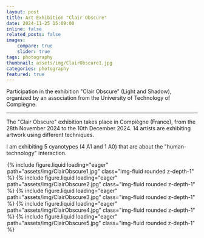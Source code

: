 ```yaml
---
layout: post
title: Art Exhibition "Clair Obscure"
date: 2024-11-25 15:09:00
inline: false
related_posts: false
images:
    compare: true
    slider: true
tags: photography
thumbnail: assets/img/ClairObscure1.jpg
categories: photography
featured: true
---
```


Participation in the exhibition "Clair Obscure" (Light and Shadow), organized by an association from the University of Technology of Compiègne.

---

The "Clair Obscure" exhibition takes place in Compiègne (France), from the 28th November 2024 to the 10th December 2024. 14 artists are exhibiting artwork using different techniques.

I am exhibiting 5 cyanotypes (4 A1 and 1 A0) that are about the "human-technology" interaction.

<div style="max-width: 500px; margin: auto;">
<swiper-container keyboard="true" navigation="true" pagination="true" pagination-clickable="true" pagination-dynamic-bullets="true" rewind="true">
    <swiper-slide>{% include figure.liquid loading="eager" path="assets/img/ClairObscure1.jpg" class="img-fluid rounded z-depth-1" %}</swiper-slide>
    <swiper-slide>{% include figure.liquid loading="eager" path="assets/img/ClairObscure2.jpg" class="img-fluid rounded z-depth-1" %}</swiper-slide>
    <swiper-slide>{% include figure.liquid loading="eager" path="assets/img/ClairObscure3.jpg" class="img-fluid rounded z-depth-1" %}</swiper-slide>
    <swiper-slide>{% include figure.liquid loading="eager" path="assets/img/ClairObscure4.jpg" class="img-fluid rounded z-depth-1" %}</swiper-slide>
    <swiper-slide>{% include figure.liquid loading="eager" path="assets/img/ClairObscure5.jpg" class="img-fluid rounded z-depth-1" %}</swiper-slide>
</swiper-container>
</div>
